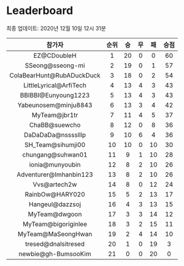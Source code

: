 # Leaderboard
최종 업데이트: 2020년 12월 10일 12시 31분




| 참가자 | 순위 | 승 | 무 | 패 | 승점 |
|:---:|:---:|:---:|:---:|:---:|:---:|
| EZ@CDoubleH | 1 | 20 | 0 | 0 | 60 |
| SSeong@sseong-mi | 2 | 19 | 0 | 1 | 57 |
| ColaBearHunt@RubADuckDuck | 3 | 18 | 0 | 2 | 54 |
| LittleLyrical@ArfiTech | 4 | 13 | 4 | 3 | 43 |
| BBIBBI@Eunyoung1223 | 5 | 13 | 4 | 3 | 43 |
| Yabeunosem@minju8843 | 6 | 13 | 3 | 4 | 42 |
| MyTeam@jbr1tr | 7 | 11 | 4 | 5 | 37 |
| ChaBB@suewcho | 8 | 12 | 0 | 8 | 36 |
| DaDaDaDa@nsssslllp | 9 | 10 | 6 | 4 | 36 |
| SH_Team@sihumji00 | 10 | 10 | 0 | 10 | 30 |
| chungang@suhwan01 | 11 | 9 | 1 | 10 | 28 |
| ionia@munyoubin | 12 | 8 | 2 | 10 | 26 |
| Adventurer@Imhanbin123 | 13 | 8 | 2 | 10 | 26 |
| Vvs@artech2w | 14 | 8 | 0 | 12 | 24 |
| RainbOw@HARY020 | 15 | 5 | 2 | 13 | 17 |
| Hangeul@dazzsoj | 16 | 4 | 3 | 13 | 15 |
| MyTeam@dwgoon | 17 | 3 | 3 | 14 | 12 |
| MyTeam@bigoriginlee | 18 | 3 | 2 | 15 | 11 |
| MyTeam@MaSeongHwan | 19 | 2 | 4 | 14 | 10 |
| tresed@dnalsitresed | 20 | 1 | 0 | 19 | 3 |
| newbie@gh-BumsooKim | 21 | 0 | 0 | 20 | 0 |